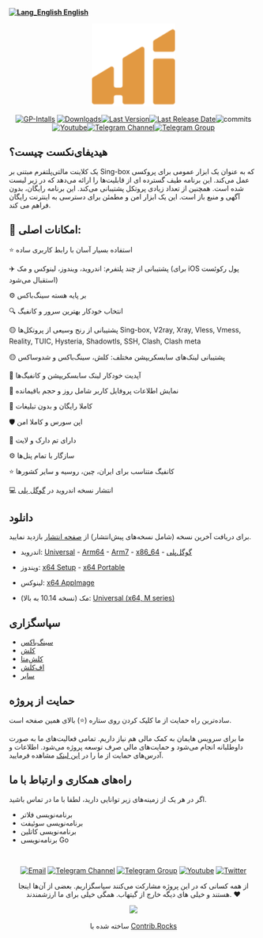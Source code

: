 <div align="left" markdown="1">

[**![Lang_English](https://user-images.githubusercontent.com/125398461/229074810-599bd7f9-0bc1-44a9-b76e-90bf7e182314.png) English**](README.md)&nbsp;&nbsp;&nbsp;&nbsp;&nbsp;&nbsp;&nbsp;&nbsp;&nbsp;&nbsp;

</div>

<p align="center"><img src="assets/images/logo.svg" width="168"/></p>

<div align="center">
   
   
[![GP-Intalls](https://img.shields.io/endpoint?color=green&logo=google-play&logoColor=green&url=https%3A%2F%2Fplay.cuzi.workers.dev%2Fplay%3Fi%3Dapp.hiddify.com%26l%3DGoogle%2520Play%26m%3D%24shortinstalls&style=flat-square)](https://play.cuzi.workers.dev/play?i=app.hiddify.com&l=GooglePlay&m=$installs) [![Downloads](https://img.shields.io/github/downloads/hiddify/hiddify-next/total?style=flat-square&logo=github)](https://img.shields.io/github/downloads/Hiddify/Hiddify-Next/total)[![Last Version](https://img.shields.io/github/release/hiddify/hiddify-next/all.svg?style=flat-square)](https://github.com/hiddify/hiddify-server/)[![Last Release Date](https://img.shields.io/github/release-date/hiddify/hiddify-next.svg?style=flat-square)](https://github.com/hiddify/hiddify-next/)![commits](https://img.shields.io/github/commit-activity/m/hiddify/hiddify-next?style=flat-square)
[![Youtube](https://img.shields.io/youtube/channel/views/UCxrmeMvVryNfB4XL35lXQNg?label=Youtube&style=flat-square&logo=youtube)](https://www.youtube.com/@hiddify)[![Telegram Channel](https://img.shields.io/endpoint?label=Channel&style=flat-square&url=https%3A%2F%2Ftg.sumanjay.workers.dev%2Fhiddify&color=blue)](https://telegram.dog/hiddify)[![Telegram Group](https://img.shields.io/endpoint?color=neon&label=Support%20Group&style=flat-square&url=https%3A%2F%2Ftg.sumanjay.workers.dev%2Fhiddify_board)](https://telegram.dog/hiddify_board)

</div>

## هیدیفای‌نکست چیست؟
یک کلاینت مالتی‌پلتفرم مبتنی بر Sing-box که به عنوان یک ابزار عمومی برای پروکسی عمل می‌کند. این برنامه طیف گسترده ای از قابلیت‌ها را ارائه می‌دهد که در زیر لیست شده است. همچنین از تعداد زیادی پروتکل پشتیبانی می‌کند. این برنامه رایگان، بدون آگهی و منبع باز است. این یک ابزار امن و مطمئن برای دسترسی به اینترنت رایگان فراهم می کند.

## 🚀 امکانات اصلی:

⭐  استفاده بسیار آسان با رابط کاربری ساده

✈️ پشتیبانی از چند پلتفرم: اندروید، ویندوز، لینوکس و مک (برای iOS پول رکوئست استقبال می‌شود)

⚙️ بر پایه هسته سینگ‌باکس

🔍 انتخاب خودکار بهترین سرور و کانفیگ

🟡 پشتیبانی از رنج وسیعی از پروتکل‌ها
Sing-box, V2ray, Xray, Vless, Vmess, Reality, TUIC, Hysteria, Shadowtls, SSH, Clash, Clash meta

🟡 پشتیبانی لینک‌های سابسکریپشن‌ مختلف:
کلش، سینگ‌باکس و شدوساکس

🔄 آپدیت خودکار لینک سابسکریپشن و کانفیگ‌ها

🔎 نمایش اطلاعات پروفایل کاربر شامل روز و حجم باقیمانده

📱 کاملا رایگان و بدون تبلیغات

🛡 اپن سورس و کاملا امن

🌙 دارای تم دارک و لایت

⚙ سازگار با تمام پنل‌ها

⭐ کانفیگ متناسب برای ایران، چین، روسیه و‌ سایر کشورها

💻 انتشار نسخه اندروید در [گوگل پلی](https://play.google.com/store/apps/details?id=app.hiddify.com)

## دانلود

برای دریافت آخرین نسخه (شامل نسخه‌های پیش‌انتشار) از [صفحه انتشار](https://github.com/hiddify/hiddify-next/releases) بازدید نمایید.

- اندروید: [Universal](https://github.com/hiddify/hiddify-next/releases/latest/download/hiddify-android-universal.apk) - [Arm64](https://github.com/hiddify/hiddify-next/releases/latest/download/hiddify-android-arm64.apk) - [Arm7](https://github.com/hiddify/hiddify-next/releases/latest/download/hiddify-android-arm7.apk) - [x86_64](https://github.com/hiddify/hiddify-next/releases/latest/download/hiddify-android-x86_64.apk) - [گوگل‌پلی](https://play.google.com/store/apps/details?id=app.hiddify.com)

- ویندوز: [x64 Setup](https://github.com/hiddify/hiddify-next/releases/latest/download/hiddify-windows-x64-setup.exe) - [x64 Portable](https://github.com/hiddify/hiddify-next/releases/latest/download/hiddify-windows-x64-portable.zip)

- لینوکس: [x64 AppImage](https://github.com/hiddify/hiddify-next/releases/latest/download/hiddify-linux-x64.AppImage.zip)

- مک (نسخه 10.14 به بالا): [Universal (x64, M series)](https://github.com/hiddify/hiddify-next/releases/latest/download/hiddify-macos-universal.dmg)


## سپاسگزاری

- [سینگ‌باکس](https://github.com/SagerNet/sing-box)
- [کلش](https://github.com/Dreamacro/clash)
- [کلش‌متا](https://github.com/MetaCubeX/Clash.Meta)
- [اف‌کلش](https://github.com/Fclash/Fclash)
- [سایر](./pubspec.yaml)


## حمایت از پروژه

ساده‌ترین راه حمایت از ما کلیک کردن روی ستاره (⭐) بالای همین صفحه است.

ما برای سرویس هایمان به کمک مالی هم نیاز داریم. تمامی فعالیت‌های ما به صورت داوطلبانه انجام می‌شود و حمایت‌های مالی صرف توسعه پروژه می‌شود. اطلاعات و آدرس‌های حمایت‌ از ما را در [این لینک](https://github.com/hiddify/hiddify-server/wiki/support) مشاهده فرمایید.

## راه‌های همکاری و ارتباط با ما
اگر در هر یک از زمینه‌های زیر توانایی دارید، لطفا با ما در تماس باشید.
* برنامه‌نویسی فلاتر
* برنامه‌نویسی سوئیفت
* برنامه‌نویسی کاتلین
* برنامه‌نویسی Go

</br>
<div align=center>
    
[![Email](https://img.shields.io/badge/Gmail-contribute@hiddify.com-green?style=flat-square&logo=gmail)](mailto:contribute@hiddify.com)
[![Telegram Channel](https://img.shields.io/endpoint?label=Channel&style=flat-square&url=https%3A%2F%2Ftg.sumanjay.workers.dev%2Fhiddify&color=blue)](https://telegram.dog/hiddify)
[![Telegram Group](https://img.shields.io/endpoint?color=neon&label=Support%20Group&style=flat-square&url=https%3A%2F%2Ftg.sumanjay.workers.dev%2Fhiddify_board)](https://telegram.dog/hiddify_board)
[![Youtube](https://img.shields.io/youtube/channel/views/UCxrmeMvVryNfB4XL35lXQNg?label=Youtube&style=flat-square&logo=youtube)](https://www.youtube.com/@hiddify)
[![Twitter](https://img.shields.io/twitter/follow/hiddify_com?color=%231DA1F2&logo=twitter&logoColor=1DA1F2&style=flat-square)](https://twitter.com/intent/follow?screen_name=hiddify_com)

 </div>
 
<p align=center>
 از همه کسانی که در این پروژه مشارکت می‌کنند سپاسگزاریم. بعضی از آن‌ها اینجا هستند و خیلی های دیگه خارج از گیتهاب. همگی خیلی برای ما ارزشمندند. ♥
 </p>
 
<p align=center> 
<a href="https://github.com/hiddify/hiddify-next/graphs/contributors">
  <img src="https://contrib.rocks/image?repo=hiddify/hiddify-next" />
</a>
</p>
<p align=center>
 ساخته شده با <a rel="" target="_blank" href="https://contrib.rocks">Contrib.Rocks</a> 
</p>
